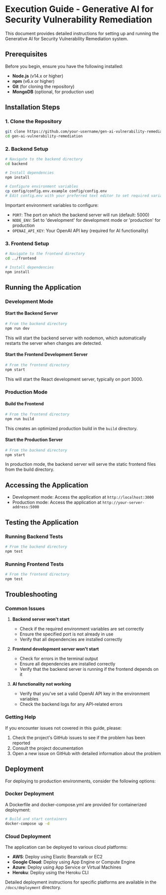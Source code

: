 # Execution Guide - Generative AI for Security Vulnerability Remediation

This document provides detailed instructions for setting up and running the Generative AI for Security Vulnerability Remediation system.

## Prerequisites

Before you begin, ensure you have the following installed:

- **Node.js** (v14.x or higher)
- **npm** (v6.x or higher)
- **Git** (for cloning the repository)
- **MongoDB** (optional, for production use)

## Installation Steps

### 1. Clone the Repository

```bash
git clone https://github.com/your-username/gen-ai-vulnerability-remediation.git
cd gen-ai-vulnerability-remediation
```

### 2. Backend Setup

```bash
# Navigate to the backend directory
cd backend

# Install dependencies
npm install

# Configure environment variables
cp config/config.env.example config/config.env
# Edit config.env with your preferred text editor to set required variables
```

Important environment variables to configure:
- `PORT`: The port on which the backend server will run (default: 5000)
- `NODE_ENV`: Set to 'development' for development mode or 'production' for production
- `OPENAI_API_KEY`: Your OpenAI API key (required for AI functionality)

### 3. Frontend Setup

```bash
# Navigate to the frontend directory
cd ../frontend

# Install dependencies
npm install
```

## Running the Application

### Development Mode

#### Start the Backend Server

```bash
# From the backend directory
npm run dev
```

This will start the backend server with nodemon, which automatically restarts the server when changes are detected.

#### Start the Frontend Development Server

```bash
# From the frontend directory
npm start
```

This will start the React development server, typically on port 3000.

### Production Mode

#### Build the Frontend

```bash
# From the frontend directory
npm run build
```

This creates an optimized production build in the `build` directory.

#### Start the Production Server

```bash
# From the backend directory
npm start
```

In production mode, the backend server will serve the static frontend files from the build directory.

## Accessing the Application

- Development mode: Access the application at `http://localhost:3000`
- Production mode: Access the application at `http://your-server-address:5000`

## Testing the Application

### Running Backend Tests

```bash
# From the backend directory
npm test
```

### Running Frontend Tests

```bash
# From the frontend directory
npm test
```

## Troubleshooting

### Common Issues

1. **Backend server won't start**
   - Check if the required environment variables are set correctly
   - Ensure the specified port is not already in use
   - Verify that all dependencies are installed correctly

2. **Frontend development server won't start**
   - Check for errors in the terminal output
   - Ensure all dependencies are installed correctly
   - Verify that the backend server is running if the frontend depends on it

3. **AI functionality not working**
   - Verify that you've set a valid OpenAI API key in the environment variables
   - Check the backend logs for any API-related errors

### Getting Help

If you encounter issues not covered in this guide, please:

1. Check the project's GitHub issues to see if the problem has been reported
2. Consult the project documentation
3. Open a new issue on GitHub with detailed information about the problem

## Deployment

For deploying to production environments, consider the following options:

### Docker Deployment

A Dockerfile and docker-compose.yml are provided for containerized deployment:

```bash
# Build and start containers
docker-compose up -d
```

### Cloud Deployment

The application can be deployed to various cloud platforms:

- **AWS**: Deploy using Elastic Beanstalk or EC2
- **Google Cloud**: Deploy using App Engine or Compute Engine
- **Azure**: Deploy using App Service or Virtual Machines
- **Heroku**: Deploy using the Heroku CLI

Detailed deployment instructions for specific platforms are available in the `/docs/deployment` directory.